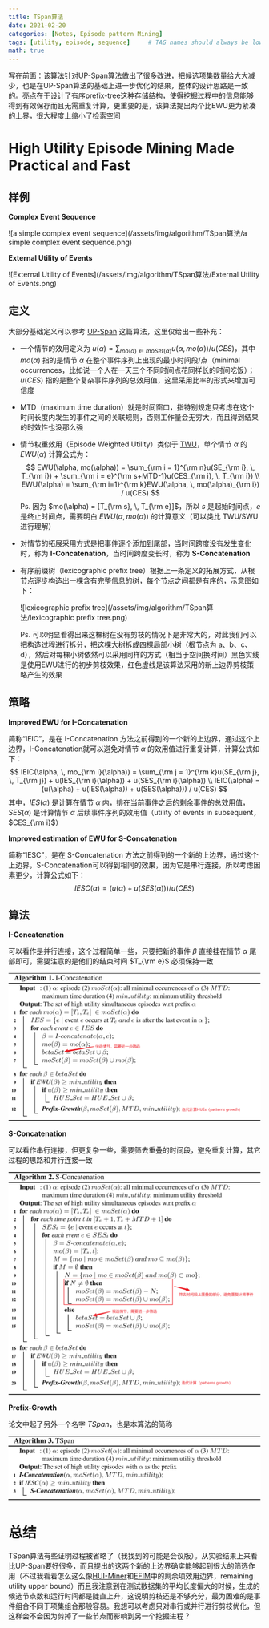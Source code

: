 ```yaml
---
title: TSpan算法
date: 2021-02-20
categories: [Notes, Episode pattern Mining]
tags: [utility, episode, sequence]     # TAG names should always be lowercase
math: true
---
```


写在前面：该算法针对UP-Span算法做出了很多改进，把候选项集数量给大大减少，也是在UP-Span算法的基础上进一步优化的结果，整体的设计思路是一致的。亮点在于设计了有序prefix-tree这种存储结构，使得挖掘过程中的信息能够得到有效保存而且无需重复计算，更重要的是，该算法提出两个比EWU更为紧凑的上界，很大程度上缩小了检索空间

# High Utility Episode Mining Made Practical and Fast

## 样例

**Complex Event Sequence**

![a simple complex event sequence](/assets/img/algorithm/TSpan算法/a simple complex event sequence.png)

**External Utility of Events**

![External Utility of Events](/assets/img/algorithm/TSpan算法/External Utility of Events.png)

## 定义

大部分基础定义可以参考 [UP-Span](https://suarne.github.io/posts/UP-Span%E7%AE%97%E6%B3%95/) 这篇算法，这里仅给出一些补充：

+ 一个情节的效用定义为 $u(\alpha) = \sum_{mo(\alpha) \in moSet(\alpha)}u(\alpha, \, mo(\alpha)) / u(CES)$，其中 $mo(\alpha)$ 指的是情节 $\alpha$ 在整个事件序列上出现的最小时间段/点（minimal occurrences，比如说一个人在一天三个不同时间点花同样长的时间吃饭）；$u(CES)$ 指的是整个复杂事件序列的总效用值，这里采用比率的形式来增加可信度

+ MTD（maximum time duration）就是时间窗口，指特别规定只考虑在这个时间长度内发生的事件之间的关联规则，否则工作量会无穷大，而且得到结果的时效性也没那么强

+ 情节权重效用（Episode Weighted Utility）类似于 [TWU](https://suarne.github.io/posts/EFI-Ming%E7%AE%97%E6%B3%95/)，单个情节 $\alpha$ 的 $EWU(\alpha)$ 计算公式为：
  $$
  EWU(\alpha, mo(\alpha)) = \sum_{\rm i = 1}^{\rm n}u(SE_{\rm i}, \, T_{\rm i}) + \sum_{\rm i = e}^{\rm s+MTD-1}u(CES_{\rm i}, \, T_{\rm i}) \\
  EWU(\alpha) = \sum_{\rm i=1}^{\rm k}EWU(\alpha, \, mo(\alpha)_{\rm i}) / u(CES)
  $$
  Ps. 因为 $mo(\alpha) = [T_{\rm s}, \, T_{\rm e}]$，所以 $s$ 是起始时间点，$e$ 是终止时间点，需要明白 $EWU(\alpha, mo(\alpha))$ 的计算意义（可以类比 TWU/SWU 进行理解）
  
+ 对情节的拓展采用方式是把事件逐个添加到尾部，当时间跨度没有发生变化时，称为 **I-Concatenation**，当时间跨度变长时，称为 **S-Concatenation**

+ 有序前缀树（lexicographic prefix tree）根据上一条定义的拓展方式，从根节点逐步构造出一棵含有完整信息的树，每个节点之间都是有序的，示意图如下：

  ![lexicographic prefix tree](/assets/img/algorithm/TSpan算法/lexicographic prefix tree.png)

  Ps. 可以明显看得出来这棵树在没有剪枝的情况下是非常大的，对此我们可以把构造过程进行拆分，把这棵大树拆成四棵局部小树（根节点为 a、b、c、d），然后对每棵小树依然可以采用同样的方式（相当于空间换时间）黑色实线是使用EWU进行的初步剪枝效果，红色虚线是该算法采用的新上边界剪枝策略产生的效果

## 策略

**Improved EWU for I-Concatenation**

简称“IEIC”，是在 I-Concatenation 方法之前得到的一个新的上边界，通过这个上边界，I-Concatenation就可以避免对情节 $\alpha$ 的效用值进行重复计算，计算公式如下：
$$
IEIC(\alpha, \, mo_{\rm i}(\alpha)) = \sum_{\rm j = 1}^{\rm k}u(SE_{\rm j}, \, T_{\rm j}) + u(IES_{\rm i}(\alpha)) + u(SES_{\rm i}(\alpha)) \\
IEIC(\alpha) = (u(\alpha) + u(IES(\alpha)) + u(SES(\alpha))) / u(CES)
$$
其中，$IES(\alpha)$ 是计算在情节 $\alpha$ 内，排在当前事件之后的剩余事件的总效用值，$SES(\alpha)$ 是计算情节 $\alpha$ 后续事件序列的效用值（utility of events in subsequent，$CES_{\rm i}$）

**Improved estimation of EWU for S-Concatenation**

简称“IESC”，是在 S-Concatenation 方法之前得到的一个新的上边界，通过这个上边界，S-Concatenation可以得到相同的效果，因为它是串行连接，所以考虑因素更少，计算公式如下：
$$
IESC(\alpha) = (u(\alpha) + u(SES(\alpha))) / u(CES)
$$
## 算法

**I-Concatenation**

可以看作是并行连接，这个过程简单一些，只要把新的事件 $\beta$ 直接挂在情节 $\alpha$ 尾部即可，需要注意的是他们的结束时间 $T_{\rm e}$ 必须保持一致

![I-Concatenation](/assets/img/algorithm/TSpan算法/I-Concatenation.png)

**S-Concatenation**

可以看作串行连接，但更复杂一些，需要筛去重叠的时间段，避免重复计算，其它过程的思路和并行连接一致

![S-Concatenation](/assets/img/algorithm/TSpan算法/S-Concatenation.png)

**Prefix-Growth**

论文中起了另外一个名字 $TSpan$，也是本算法的简称

![TSpan](/assets/img/algorithm/TSpan算法/TSpan.png)

# 总结

TSpan算法有些证明过程被省略了（我找到的可能是会议版）。从实验结果上来看比UP-Span要好很多，而且提出的这两个新的上边界确实能够起到很大的筛选作用（不过我看着怎么这么像[HUI-Miner](https://suarne.github.io/posts/HUI-Miner%E7%AE%97%E6%B3%95/)和[EFIM](https://suarne.github.io/posts/EFI-Ming%E7%AE%97%E6%B3%95/)中的剩余项效用边界，remaining utility upper bound）而且我注意到在测试数据集的平均长度偏大的时候，生成的候选节点数和运行时间都是陡直上升，这说明剪枝还是不够充分，最为困难的是事件组合不同于项集组合那般容易。我想可以考虑只对串行或并行进行剪枝优化，但这样会不会因为剪掉了一些节点而影响到另一个挖掘进程？